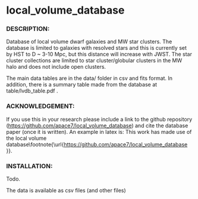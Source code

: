 # **local_volume_database** 

### DESCRIPTION:

Database of local volume dwarf galaxies and MW star clusters. The database is limited to galaxies with resolved stars and this is currently set by HST to D ~ 3-10 Mpc, but this distance will increase with JWST.  The star cluster collections are limited to star cluster/globular clusters in the MW halo and does not include open clusters.  

The main data tables are in the data/ folder in csv and fits format. In addition, there is a summary table made from the database at table/lvdb_table.pdf .

### ACKNOWLEDGEMENT:

If you use this in your research please include a link to the github repository (https://github.com/apace7/local_volume_database) and cite the database paper (once it is written). 
An example in latex is: This work has made use of the local volume database\footnote{\url{https://github.com/apace7/local_volume_database }}.

### INSTALLATION:
Todo.

The data is available as csv files (and other files)
